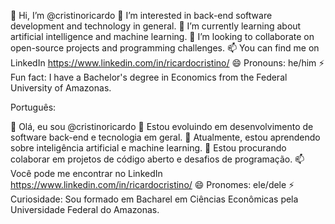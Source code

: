 👋 Hi, I’m @cristinoricardo
👀 I’m interested in back-end software development and technology in general.
🌱 I’m currently learning about artificial intelligence and machine learning.
💞️ I’m looking to collaborate on open-source projects and programming challenges.
📫 You can find me on LinkedIn https://www.linkedin.com/in/ricardocristino/
😄 Pronouns: he/him
⚡ Fun fact: I have a Bachelor's degree in Economics from the Federal University of Amazonas.

Português:

👋 Olá, eu sou @cristinoricardo
👀 Estou evoluindo em desenvolvimento de software back-end e tecnologia em geral.
🌱 Atualmente, estou aprendendo sobre inteligência artificial e machine learning.
💞️ Estou procurando colaborar em projetos de código aberto e desafios de programação.
📫 Você pode me encontrar no LinkedIn https://www.linkedin.com/in/ricardocristino/
😄 Pronomes: ele/dele
⚡ Curiosidade: Sou formado em Bacharel em Ciências Econômicas pela Universidade Federal do Amazonas.
